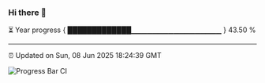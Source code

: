 ### Hi there 👋

⏳ Year progress { █████████████▁▁▁▁▁▁▁▁▁▁▁▁▁▁▁▁▁ } 43.50 %

---

⏰ Updated on Sun, 08 Jun 2025 18:24:39 GMT

![Progress Bar CI](https://github.com/liununu/liununu/workflows/Progress%20Bar%20CI/badge.svg)
